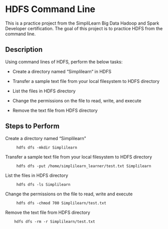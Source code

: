 # HDFS Command Line
This is a practice project from the SimpliLearn Big Data Hadoop and Spark Developer certification. The goal of this project is to practice HDFS from the command line.

## Description

Using command lines of HDFS, perform the below tasks:

* Create a directory named “Simplilearn“ in HDFS
 
* Transfer a sample text file from your local filesystem to HDFS directory
 
* List the files in HDFS directory
 
* Change the permissions on the file to read, write, and execute
 
* Remove the text file from HDFS directory

## Steps to Perform

Create a directory named “Simplilearn"

         hdfs dfs -mkdir Simplilearn 

Transfer a sample text file from your local filesystem to HDFS directory

         hdfs dfs -put /home/simplilearn_learner/test.txt Simplilearn

List the files in HDFS directory

         hdfs dfs -ls Simplilearn 

Change the permissions on the file to read, write and execute

         hdfs dfs -chmod 700 Simplilearn/test.txt  

Remove the text file from HDFS directory

        hdfs dfs -rm -r Simplilearn/test.txt 

